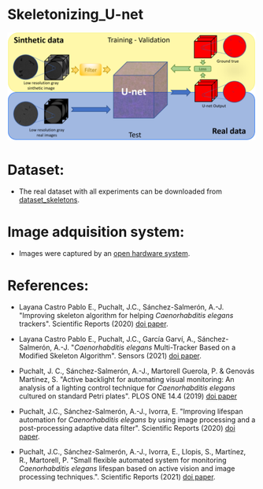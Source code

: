 # Skeletonizing_U-net



![GitHub Logo](https://github.com/playanaC/Skeletonizing_U-net/blob/main/Datasets%20pipeline.PNG)




# Dataset:
- The real dataset with all experiments can be downloaded from [dataset_skeletons](https://active-vision.ai2.upv.es/wp-content/uploads/2021/02/dataset_skeletons.zip).



# Image adquisition system:
- Images were captured by an [open hardware system](https://github.com/JCPuchalt/c-elegans_smartLight).


# References:
- Layana Castro Pablo E., Puchalt, J.C., Sánchez-Salmerón, A.-J. "Improving skeleton algorithm for helping *Caenorhabditis elegans* trackers". Scientific Reports (2020) [doi paper](https://doi.org/10.1038/s41598-020-79430-8).

- Layana Castro Pablo E., Puchalt, J.C., García Garví, A., Sánchez-Salmerón, A.-J. "*Caenorhabditis elegans* Multi-Tracker Based on a Modified Skeleton Algorithm". Sensors (2021) [doi paper](https://doi.org/10.3390/s21165622).

- Puchalt, J. C., Sánchez-Salmerón, A.-J., Martorell Guerola, P. & Genovás Martínez, S. "Active backlight for automating visual monitoring: An analysis of a lighting control technique for *Caenorhabditis elegans* cultured on standard Petri plates". PLOS ONE 14.4 (2019) [doi paper](https://doi.org/10.1371/journal.pone.0215548)

- Puchalt, J.C., Sánchez-Salmerón, A.-J., Ivorra, E. "Improving lifespan automation for *Caenorhabditis elegans* by using image processing and a post-processing adaptive data filter". Scientific Reports (2020) [doi paper](https://doi.org/10.1038/s41598-020-65619-4).

- Puchalt, J.C., Sánchez-Salmerón, A.-J., Ivorra, E., Llopis, S., Martínez, R., Martorell, P. "Small flexible automated system for monitoring *Caenorhabditis elegans* lifespan based on active vision and image processing techniques.". Scientific Reports (2021) [doi paper](https://doi.org/10.1038/s41598-021-91898-6).
